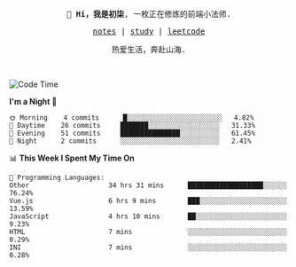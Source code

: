 <p align="center">
  <samp>
    <span><strong>👋 Hi，我是初柒</strong>,</span>
    <span>一枚正在修炼的前端小法师.</span>
  </samp>
</p>

<p align="center">
  <samp>
    <a href="https://www.wolai.com/dec-seven/wyPFvMTwAcD9muc6RMfThB">notes</a> |
    <a href="https://github.com/dec-seven/fe-study">study</a> |
    <a href="https://leetcode.cn/u/dec-seven/">leetcode</a>
  </samp>
</p>
<p align="center">
  <samp>
    <span>热爱生活，奔赴山海.</span>
  </samp>
</p>
<br>

<!--START_SECTION:waka-->
![Code Time](http://img.shields.io/badge/Code%20Time-462%20hrs%2015%20mins-blue)

**I'm a Night 🦉** 

```text
🌞 Morning    4 commits      █░░░░░░░░░░░░░░░░░░░░░░░░   4.82% 
🌆 Daytime    26 commits     ███████░░░░░░░░░░░░░░░░░░   31.33% 
🌃 Evening    51 commits     ███████████████░░░░░░░░░░   61.45% 
🌙 Night      2 commits      ░░░░░░░░░░░░░░░░░░░░░░░░░   2.41%

```


📊 **This Week I Spent My Time On** 

```text
💬 Programming Languages: 
Other                    34 hrs 31 mins      ███████████████████░░░░░░   76.24% 
Vue.js                   6 hrs 9 mins        ███░░░░░░░░░░░░░░░░░░░░░░   13.59% 
JavaScript               4 hrs 10 mins       ██░░░░░░░░░░░░░░░░░░░░░░░   9.23% 
HTML                     7 mins              ░░░░░░░░░░░░░░░░░░░░░░░░░   0.29% 
INI                      7 mins              ░░░░░░░░░░░░░░░░░░░░░░░░░   0.28%

```


<!--END_SECTION:waka-->

